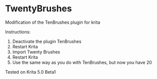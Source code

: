 # TwentyBrushes
Modification of the TenBrushes plugin for krita

Instructions:

1. Deactivate the plugin TenBrushes
2. Restart Krita
3. Import Twenty Brushes
4. Restart Krita
5. Use the same way as you do with TenBrushes, but now you have 20

Tested on Krita 5.0 Beta1

